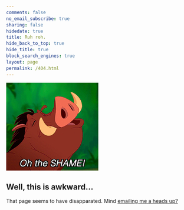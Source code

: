 ```yaml
---
comments: false
no_email_subscribe: true
sharing: false
hidedate: true
title: Ruh roh.
hide_back_to_top: true
hide_title: true
block_search_engines: true
layout: page
permalink: /404.html
---
```


<img class="img-center round-corners" src="/images/shame.gif">

<h2 class="text-center">Well, this is awkward&hellip;</h2>

<p class="text-center">That page seems to have disapparated. Mind <a href="mailto:andrew@skotzko.com?subject=Broken%20link%20on%20your%20blog&body=This%20URL%20was%20broken:%20<FILL%20IN%20THE%20URL%20YOU%20TRIED%20HERE>&fs=1">emailing me a heads up?</a></p>